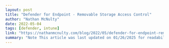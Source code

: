 ```yaml
---
layout: post
title: "Defender for Endpoint - Removable Storage Access Control"
author: "Nathan McNulty"
date: 2022-05-04
tags: [defender, intune]
link: "https://nathanmcnulty.com/blog/2022/05/defender-for-endpoint-removable-storage-access-control/"
summary: "Note This article was last updated on 01/26/2025 for readability and new images due to UI changes made in Intune. I tried to keep the original style and flow, and the original post content can be f..."
---
```

